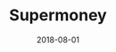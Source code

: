 ---
title: Supermoney
description: Restyling of the page blog page of the Italian most used price comparison website.
client: Supermoney
role: Lead Interface Designer
skills:
  - Product Design
  - User Experience
  - User Interface
  - Interaction Design
date: 2018-08-01
finished: true
permalink: false
thumbnail: src/static/work/supermoney.jpg
eleventyExcludeFromCollections: true
---